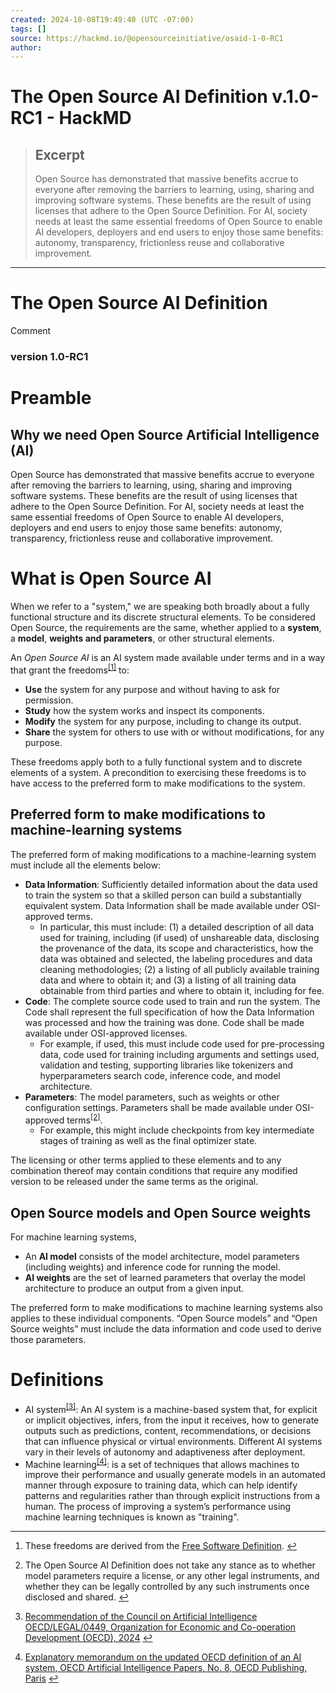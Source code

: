 ```yaml
---
created: 2024-10-08T19:49:40 (UTC -07:00)
tags: []
source: https://hackmd.io/@opensourceinitiative/osaid-1-0-RC1
author: 
---
```


# The Open Source AI Definition v.1.0-RC1 - HackMD

> ## Excerpt
> Open Source has demonstrated that massive benefits accrue to everyone after removing the barriers to learning, using, sharing and improving software systems. These benefits are the result of using licenses that adhere to the Open Source Definition. For AI, society needs at least the same essential freedoms of Open Source to enable AI developers, deployers and end users to enjoy those same benefits: autonomy, transparency, frictionless reuse and collaborative improvement.

---
# The Open Source AI Definition

Comment

### [](https://hackmd.io/@opensourceinitiative/osaid-1-0-RC1#version-10-RC1 "version-10-RC1")version 1.0-RC1

# [](https://hackmd.io/@opensourceinitiative/osaid-1-0-RC1#Preamble "Preamble")Preamble

## [](https://hackmd.io/@opensourceinitiative/osaid-1-0-RC1#Why-we-need-Open-Source-Artificial-Intelligence-AI "Why-we-need-Open-Source-Artificial-Intelligence-AI")Why we need Open Source Artificial Intelligence (AI)

Open Source has demonstrated that massive benefits accrue to everyone after removing the barriers to learning, using, sharing and improving software systems. These benefits are the result of using licenses that adhere to the Open Source Definition. For AI, society needs at least the same essential freedoms of Open Source to enable AI developers, deployers and end users to enjoy those same benefits: autonomy, transparency, frictionless reuse and collaborative improvement.

# [](https://hackmd.io/@opensourceinitiative/osaid-1-0-RC1#What-is-Open-Source-AI "What-is-Open-Source-AI")What is Open Source AI

When we refer to a "system," we are speaking both broadly about a fully functional structure and its discrete structural elements. To be considered Open Source, the requirements are the same, whether applied to a **system**, a **model**, **weights and parameters**, or other structural elements.

An _Open Source AI_ is an AI system made available under terms and in a way that grant the freedoms<sup class="footnote-ref"><a href="https://hackmd.io/@opensourceinitiative/osaid-1-0-RC1#fn1" id="fnref1" smoothhashscroll="">[1]</a></sup> to:

-   **Use** the system for any purpose and without having to ask for permission.
-   **Study** how the system works and inspect its components.
-   **Modify** the system for any purpose, including to change its output.
-   **Share** the system for others to use with or without modifications, for any purpose.

These freedoms apply both to a fully functional system and to discrete elements of a system. A precondition to exercising these freedoms is to have access to the preferred form to make modifications to the system.

## [](https://hackmd.io/@opensourceinitiative/osaid-1-0-RC1#Preferred-form-to-make-modifications-to-machine-learning-systems "Preferred-form-to-make-modifications-to-machine-learning-systems")Preferred form to make modifications to machine-learning systems

The preferred form of making modifications to a machine-learning system must include all the elements below:

-   **Data Information**: Sufficiently detailed information about the data used to train the system so that a skilled person can build a substantially equivalent system. Data Information shall be made available under OSI-approved terms.
    -   In particular, this must include: (1) a detailed description of all data used for training, including (if used) of unshareable data, disclosing the provenance of the data, its scope and characteristics, how the data was obtained and selected, the labeling procedures and data cleaning methodologies; (2) a listing of all publicly available training data and where to obtain it; and (3) a listing of all training data obtainable from third parties and where to obtain it, including for fee.
-   **Code**: The complete source code used to train and run the system. The Code shall represent the full specification of how the Data Information was processed and how the training was done. Code shall be made available under OSI-approved licenses.
    -   For example, if used, this must include code used for pre-processing data, code used for training including arguments and settings used, validation and testing, supporting libraries like tokenizers and hyperparameters search code, inference code, and model architecture.
-   **Parameters**: The model parameters, such as weights or other configuration settings. Parameters shall be made available under OSI-approved terms<sup class="footnote-ref"><a href="https://hackmd.io/@opensourceinitiative/osaid-1-0-RC1#fn2" id="fnref2" smoothhashscroll="">[2]</a></sup>.
    -   For example, this might include checkpoints from key intermediate stages of training as well as the final optimizer state.

The licensing or other terms applied to these elements and to any combination thereof may contain conditions that require any modified version to be released under the same terms as the original.

## [](https://hackmd.io/@opensourceinitiative/osaid-1-0-RC1#Open-Source-models-and-Open-Source-weights "Open-Source-models-and-Open-Source-weights")Open Source models and Open Source weights

For machine learning systems,

-   An **AI model** consists of the model architecture, model parameters (including weights) and inference code for running the model.
-   **AI weights** are the set of learned parameters that overlay the model architecture to produce an output from a given input.

The preferred form to make modifications to machine learning systems also applies to these individual components. “Open Source models” and “Open Source weights” must include the data information and code used to derive those parameters.

# [](https://hackmd.io/@opensourceinitiative/osaid-1-0-RC1#Definitions "Definitions")Definitions

-   AI system<sup class="footnote-ref"><a href="https://hackmd.io/@opensourceinitiative/osaid-1-0-RC1#fn3" id="fnref3" smoothhashscroll="">[3]</a></sup>: An AI system is a machine-based system that, for explicit or implicit objectives, infers, from the input it receives, how to generate outputs such as predictions, content, recommendations, or decisions that can influence physical or virtual environments. Different AI systems vary in their levels of autonomy and adaptiveness after deployment.
-   Machine learning<sup class="footnote-ref"><a href="https://hackmd.io/@opensourceinitiative/osaid-1-0-RC1#fn4" id="fnref4" smoothhashscroll="">[4]</a></sup>: is a set of techniques that allows machines to improve their performance and usually generate models in an automated manner through exposure to training data, which can help identify patterns and regularities rather than through explicit instructions from a human. The process of improving a system’s performance using machine learning techniques is known as "training".

___

1.  These freedoms are derived from the [Free Software Definition](https://www.gnu.org/philosophy/free-sw.en.html). [↩︎](https://hackmd.io/@opensourceinitiative/osaid-1-0-RC1#fnref1)
    
2.  The Open Source AI Definition does not take any stance as to whether model parameters require a license, or any other legal instruments, and whether they can be legally controlled by any such instruments once disclosed and shared. [↩︎](https://hackmd.io/@opensourceinitiative/osaid-1-0-RC1#fnref2)
    
3.  [Recommendation of the Council on Artificial Intelligence OECD/LEGAL/0449, Organization for Economic and Co-operation Development (OECD), 2024](https://legalinstruments.oecd.org/en/instruments/OECD-LEGAL-0449) [↩︎](https://hackmd.io/@opensourceinitiative/osaid-1-0-RC1#fnref3)
    
4.  [Explanatory memorandum on the updated OECD definition of an AI system, OECD Artificial Intelligence Papers, No. 8, OECD Publishing, Paris](https://doi.org/10.1787/623da898-en) [↩︎](https://hackmd.io/@opensourceinitiative/osaid-1-0-RC1#fnref4)
